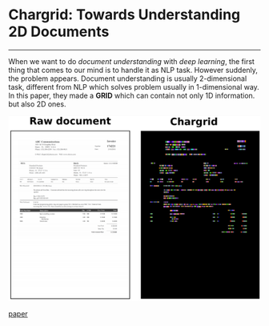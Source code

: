 # Chargrid: Towards Understanding 2D Documents
------
  When we want to do *document understanding* with *deep learning*, the first thing that comes to our mind is to handle it as NLP task. However suddenly, the problem appears. Document understanding is usually 2-dimensional task, different from NLP which solves problem usually in 1-dimensional way. In this paper, they made a **GRID** which can contain not only 1D information. but also 2D ones.

![example of chargrid](/Chargrid/chargrid_1.PNG)

[paper](https://arxiv.org/pdf/1809.08799.pdf)
